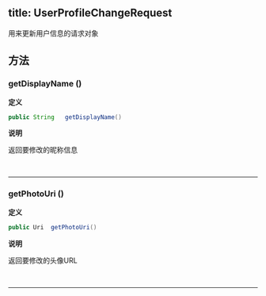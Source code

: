 title: UserProfileChangeRequest
---
用来更新用户信息的请求对象

## 方法

### getDisplayName ()

**定义**

```java
public String	getDisplayName()
```

**说明**

返回要修改的昵称信息 


</br>

---

### getPhotoUri ()

**定义**

```java
public Uri	getPhotoUri()
```

**说明**

返回要修改的头像URL


</br>

---  